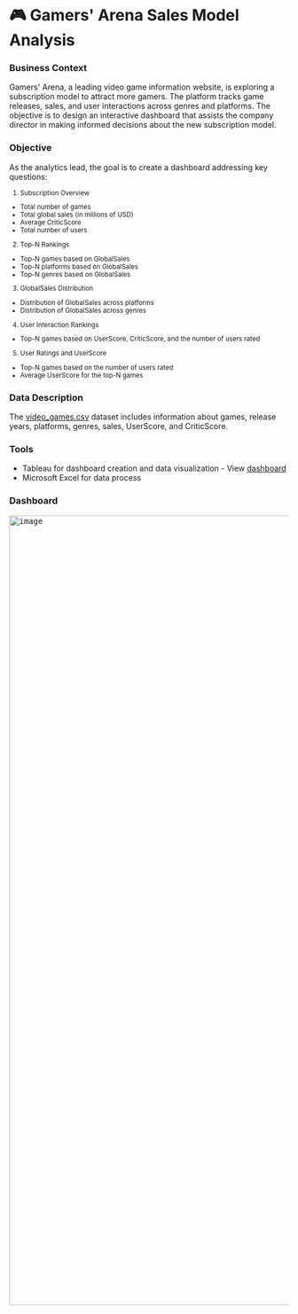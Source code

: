 # 🎮 Gamers' Arena Sales Model Analysis 

### Business Context
Gamers' Arena, a leading video game information website, is exploring a subscription model to attract more gamers. The platform tracks game releases, sales, and user interactions across genres and platforms. The objective is to design an interactive dashboard that assists the company director in making informed decisions about the new subscription model.

### Objective
As the analytics lead, the goal is to create a dashboard addressing key questions:

<small>
  
1. Subscription Overview
- Total number of games
- Total global sales (in millions of USD)
- Average CriticScore
- Total number of users
  
2. Top-N Rankings
- Top-N games based on GlobalSales
- Top-N platforms based on GlobalSales
- Top-N genres based on GlobalSales

3. GlobalSales Distribution
- Distribution of GlobalSales across platforms
- Distribution of GlobalSales across genres

4. User Interaction Rankings
- Top-N games based on UserScore, CriticScore, and the number of users rated

5. User Ratings and UserScore
- Top-N games based on the number of users rated
- Average UserScore for the top-N games
  
</small>

### Data Description
The [video_games.csv](https://github.com/stevenhoang713/UT-Austin-Data-Analytics-Essentials-Program/blob/7afe3cddb07912f972b549fdb9fb7369b18775f4/Business%20Analytics%20Case%20Study/video_games.csv) dataset includes information about games, release years, platforms, genres, sales, UserScore, and CriticScore.

### Tools 
- Tableau for dashboard creation and data visualization - View [dashboard](https://public.tableau.com/views/GamersArenaProject_16922536832620/GamersArenaDashboard?:language=en-US&:display_count=n&:origin=viz_share_link)
- Microsoft Excel for data process

### Dashboard 
<kbd><img width="1425" alt="image" src="https://github.com/stevenhoang713/Gamers-Arena/assets/145725846/c1b5863e-8184-43bb-99fc-9b92cabeed28)https://github.com/stevenhoang713/Gamers-Arena/assets/145725846/c1b5863e-8184-43bb-99fc-9b92cabeed28.png"></kbd>

